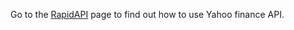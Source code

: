 Go to the [RapidAPI](https://rapidapi.com/blog/how-to-use-the-yahoo-finance-api/) page to find out how to use Yahoo finance API.
